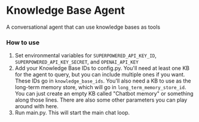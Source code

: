 # Knowledge Base Agent
A conversational agent that can use knowledge bases as tools

### How to use
1. Set environmental variables for `SUPERPOWERED_API_KEY_ID`, `SUPERPOWERED_API_KEY_SECRET`, and `OPENAI_API_KEY`
2. Add your Knowledge Base IDs to config.py. You'll need at least one KB for the agent to query, but you can include multiple ones if you want. These IDs go in `knowledge_base_ids`. You'll also need a KB to use as the long-term memory store, which will go in `long_term_memory_store_id`. You can just create an empty KB called "Chatbot memory" or something along those lines. There are also some other parameters you can play around with here.
3. Run main.py. This will start the main chat loop.
